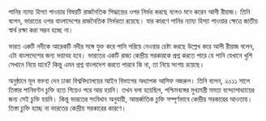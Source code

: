 পানির ন্যায্য হিস্যা পাওয়ার বিষয়টি রাজনৈতিক সিদ্ধান্তের ওপর নির্ভর করছে বলেও মনে করেন আলী রীয়াজ। তিনি বলেন, ভারতের ওপর বাংলাদেশের রাজনৈতিক নির্ভরতা রয়েছে। যার কারণে পানির ন্যায্য হিস্যা পাওয়ার ক্ষেত্রে জাতীয় স্বার্থ রক্ষা করা সম্ভব হচ্ছে না।

ভারত একটি নদীকে আরেকটি নদীর সঙ্গে যুক্ত করে পানি সরিয়ে নেওয়ার চেষ্টা করছে উল্লেখ করে আলী রীয়াজ বলেন, এটা বাংলাদেশের জন্য ভয়াবহ হবে। ভারতের একটি রাজ্য কেন্দ্রীয় সরকারকে প্রশ্ন করতে পারে যে পানি যেখানে খুশি সেখানে নিয়ে যাবে? কিন্তু এমন প্রশ্ন বাংলাদেশ করতে পারবে কি না, তা নিয়ে সংশয় রয়েছে।

অনুষ্ঠানে মূল বক্তব্য দেন ঢাকা বিশ্ববিদ্যালয়ের আইন বিভাগের অধ্যাপক আসিফ নজরুল। তিনি বলেন, ২০১১ সালে তিস্তার পানিবণ্টন চুক্তি হতে গিয়েও পরে আর হয়নি। তখন বলা হয়েছিল, পশ্চিমবঙ্গের মুখ্যমন্ত্রী মমতা বন্দ্যোপাধ্যায়ের জন্য সেই চুক্তি হয়নি। কিন্তু ভারতের সংবিধান অনুযায়ী, আন্তর্জাতিক চুক্তি সম্পূর্ণভাবে কেন্দ্রীয় সরকারের আওতায়। তিস্তা চুক্তি হচ্ছে না ভারতের কেন্দ্রীয় সরকারের কারণে।
